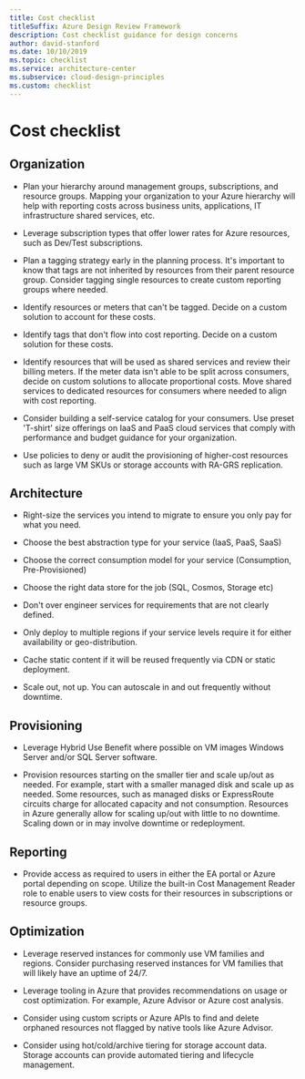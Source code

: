 ```yaml
---
title: Cost checklist
titleSuffix: Azure Design Review Framework
description: Cost checklist guidance for design concerns
author: david-stanford
ms.date: 10/10/2019
ms.topic: checklist
ms.service: architecture-center
ms.subservice: cloud-design-principles
ms.custom: checklist
---
```

# Cost checklist

## Organization

- Plan your hierarchy around management groups, subscriptions, and resource groups. Mapping your organization to your Azure hierarchy will help with reporting costs across business units, applications, IT infrastructure shared services, etc.

- Leverage subscription types that offer lower rates for Azure resources, such as Dev/Test subscriptions.

- Plan a tagging strategy early in the planning process. It's important to know that tags are not inherited by resources from their parent resource group. Consider tagging single resources to create custom reporting groups where needed.

- Identify resources or meters that can't be tagged. Decide on a custom solution to account for these costs.

- Identify tags that don't flow into cost reporting. Decide on a custom solution for these costs.

- Identify resources that will be used as shared services and review their billing meters. If the meter data isn't able to be split across consumers, decide on custom solutions to allocate proportional costs. Move shared services to dedicated resources for consumers where needed to align with cost reporting.

- Consider building a self-service catalog for your consumers. Use preset 'T-shirt' size offerings on IaaS and PaaS cloud services that comply with performance and budget guidance for your organization.

- Use policies to deny or audit the provisioning of higher-cost resources such as large VM SKUs or storage accounts with RA-GRS replication.

## Architecture

- Right-size the services you intend to migrate to ensure you only pay for what you need.

- Choose the best abstraction type for your service (IaaS, PaaS, SaaS)

- Choose the correct consumption model for your service (Consumption, Pre-Provisioned)

- Choose the right data store for the job (SQL, Cosmos, Storage etc)

- Don't over engineer services for requirements that are not clearly defined.

- Only deploy to multiple regions if your service levels require it for either availability or geo-distribution.

- Cache static content if it will be reused frequently via CDN or static deployment.

- Scale out, not up. You can autoscale in and out frequently without downtime.

## Provisioning

- Leverage Hybrid Use Benefit where possible on VM images Windows Server and/or SQL Server software.

- Provision resources starting on the smaller tier and scale up/out as needed. For example, start with a smaller managed disk and scale up as needed. Some resources, such as managed disks or ExpressRoute circuits charge for allocated capacity and not consumption. Resources in Azure generally allow for scaling up/out with little to no downtime. Scaling down or in may involve downtime or redeployment.

## Reporting

- Provide access as required to users in either the EA portal or Azure portal depending on scope. Utilize the built-in Cost Management Reader role to enable users to view costs for their resources in subscriptions or resource groups.

## Optimization

- Leverage reserved instances for commonly use VM families and regions. Consider purchasing reserved instances for VM families that will likely have an uptime of 24/7.

- Leverage tooling in Azure that provides recommendations on usage or cost optimization. For example, Azure Advisor or Azure cost analysis.

- Consider using custom scripts or Azure APIs to find and delete orphaned resources not flagged by native tools like Azure Advisor.

- Consider using hot/cold/archive tiering for storage account data. Storage accounts can provide automated tiering and lifecycle management.